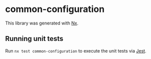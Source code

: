# common-configuration

This library was generated with [Nx](https://nx.dev).

## Running unit tests

Run `nx test common-configuration` to execute the unit tests via [Jest](https://jestjs.io).

